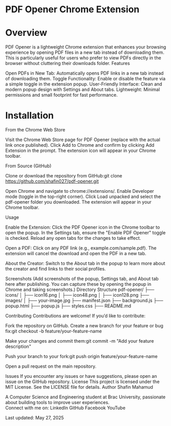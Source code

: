 # PDF Opener Chrome Extension

# Overview
PDF Opener is a lightweight Chrome extension that enhances your browsing experience by opening PDF files in a new tab instead of downloading them. This is particularly useful for users who prefer to view PDFs directly in the browser without cluttering their downloads folder.
Features

Open PDFs in New Tab: Automatically opens PDF links in a new tab instead of downloading them.
Toggle Functionality: Enable or disable the feature via a simple toggle in the extension popup.
User-Friendly Interface: Clean and modern popup design with Settings and About tabs.
Lightweight: Minimal permissions and small footprint for fast performance.

# Installation
From the Chrome Web Store

Visit the Chrome Web Store page for PDF Opener (replace with the actual link once published).
Click Add to Chrome and confirm by clicking Add Extension in the prompt.
The extension icon will appear in your Chrome toolbar.

From Source (GitHub)

Clone or download the repository from GitHub:git clone https://github.com/shafin027/pdf-opener.git


Open Chrome and navigate to chrome://extensions/.
Enable Developer mode (toggle in the top-right corner).
Click Load unpacked and select the pdf-opener folder you downloaded.
The extension will appear in your Chrome toolbar.

Usage

Enable the Extension:
Click the PDF Opener icon in the Chrome toolbar to open the popup.
In the Settings tab, ensure the "Enable PDF Opener" toggle is checked.
Reload any open tabs for the changes to take effect.


Open a PDF:
Click on any PDF link (e.g., example.com/sample.pdf).
The extension will cancel the download and open the PDF in a new tab.


About the Creator:
Switch to the About tab in the popup to learn more about the creator and find links to their social profiles.



Screenshots
(Add screenshots of the popup, Settings tab, and About tab here after publishing. You can capture these by opening the popup in Chrome and taking screenshots.)
Directory Structure
pdf-opener/
├── icons/
│   ├── icon16.png
│   ├── icon48.png
│   ├── icon128.png
├── images/
│   ├── your-image.jpg
├── manifest.json
├── background.js
├── popup.html
├── popup.js
├── styles.css
├── README.md

Contributing
Contributions are welcome! If you’d like to contribute:

Fork the repository on GitHub.
Create a new branch for your feature or bug fix:git checkout -b feature/your-feature-name


Make your changes and commit them:git commit -m "Add your feature description"


Push your branch to your fork:git push origin feature/your-feature-name


Open a pull request on the main repository.

Issues
If you encounter any issues or have suggestions, please open an issue on the GitHub repository.
License
This project is licensed under the MIT License. See the LICENSE file for details.
Author
Shafin Mahamud  

A Computer Science and Engineering student at Brac University, passionate about building tools to improve user experiences.  
Connect with me on:
LinkedIn
GitHub
Facebook
YouTube




Last updated: May 27, 2025

